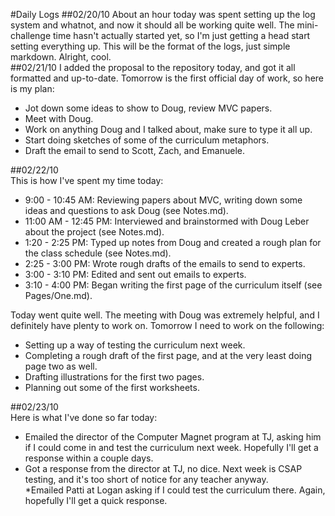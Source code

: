 #Daily Logs
##02/20/10
About an hour today was spent setting up the log system and whatnot, and now it should all be working quite well. The mini-challenge time hasn't actually started yet, so I'm just getting a head start setting everything up. This will be the format of the logs, just simple markdown. Alright, cool.  
##02/21/10
I added the proposal to the repository today, and got it all formatted and up-to-date. Tomorrow is the first official day of work, so here is my plan:

* Jot down some ideas to show to Doug, review MVC papers.  
* Meet with Doug.  
* Work on anything Doug and I talked about, make sure to type it all up.  
* Start doing sketches of some of the curriculum metaphors.  
* Draft the email to send to Scott, Zach, and Emanuele.  

##02/22/10  
This is how I've spent my time today:  

* 9:00 - 10:45 AM:  Reviewing papers about MVC, writing down some ideas and questions to ask Doug (see Notes.md).  
* 11:00 AM - 12:45 PM:  Interviewed and brainstormed with Doug Leber about the project (see Notes.md).  
* 1:20 - 2:25 PM:  Typed up notes from Doug and created a rough plan for the class schedule (see Notes.md).
* 2:25 - 3:00 PM:  Wrote rough drafts of the emails to send to experts.
* 3:00 - 3:10 PM:  Edited and sent out emails to experts.  
* 3:10 - 4:00 PM:  Began writing the first page of the curriculum itself (see Pages/One.md).  

Today went quite well. The meeting with Doug was extremely helpful, and I definitely have plenty to work on. Tomorrow I need to work on the following:

* Setting up a way of testing the curriculum next week.  
* Completing a rough draft of the first page, and at the very least doing page two as well.  
* Drafting illustrations for the first two pages.  
* Planning out some of the first worksheets.  

##02/23/10  
Here is what I've done so far today:  

* Emailed the director of the Computer Magnet program at TJ, asking him if I could come in and test the curriculum next week. Hopefully I'll get a response within a couple days.  
* Got a response from the director at TJ, no dice. Next week is CSAP testing, and it's too short of notice for any teacher anyway.  
*Emailed Patti at Logan asking if I could test the curriculum there. Again, hopefully I'll get a quick response.  